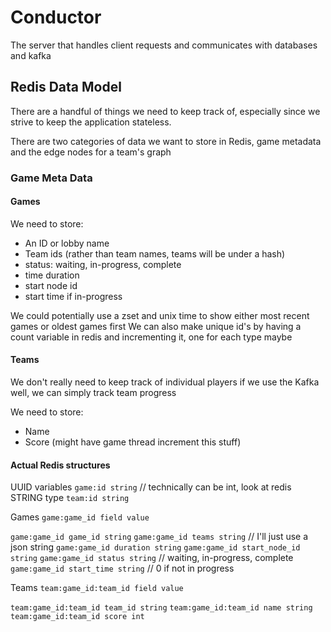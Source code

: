 # Conductor
The server that handles client requests and communicates with databases and kafka

## Redis Data Model

There are a handful of things we need to keep track of, especially since we strive to keep the application stateless.

There are two categories of data we want to store in Redis, game metadata and the edge nodes for a team's graph

### Game Meta Data

#### Games

We need to store:
- An ID or lobby name
- Team ids (rather than team names, teams will be under a hash)
- status: waiting, in-progress, complete
- time duration
- start node id
- start time if in-progress

We could potentially use a zset and unix time to show either most recent games or oldest games first
We can also make unique id's by having a count variable in redis and incrementing it, one for each type maybe

#### Teams

We don't really need to keep track of individual players if we use the Kafka well, we can simply track team progress

We need to store:
- Name
- Score (might have game thread increment this stuff)

#### Actual Redis structures
UUID variables
`game:id string` // technically can be int, look at redis STRING type
`team:id string`

Games
`game:game_id field value`

`game:game_id game_id string`
`game:game_id teams string` // I'll just use a json string
`game:game_id duration string`
`game:game_id start_node_id string`
`game:game_id status string` // waiting, in-progress, complete
`game:game_id start_time string` // 0 if not in progress

Teams
`team:game_id:team_id field value`

`team:game_id:team_id team_id string`
`team:game_id:team_id name string`
`team:game_id:team_id score int`

